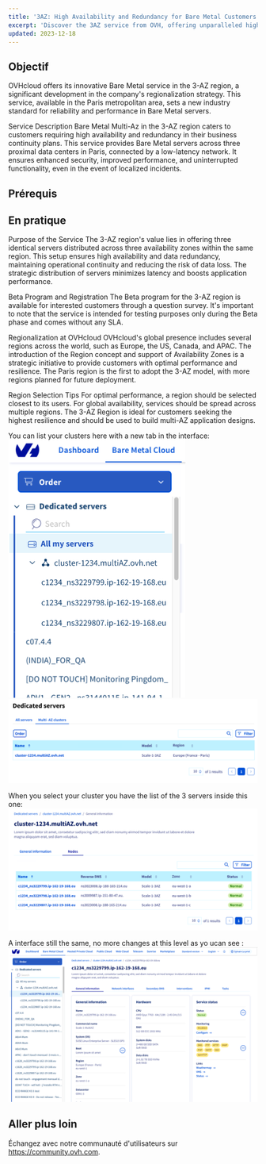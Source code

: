 ```yaml
---
title: '3AZ: High Availability and Redundancy for Bare Metal Customers'
excerpt: 'Discover the 3AZ service from OVH, offering unparalleled high availability and redundancy across three data centers.'
updated: 2023-12-18
---
```


## Objectif

OVHcloud offers its innovative Bare Metal service in the 3-AZ region, a significant development in the company's regionalization strategy. This service, available in the Paris metropolitan area, sets a new industry standard for reliability and performance in Bare Metal servers.

Service Description
Bare Metal Multi-Az in the 3-AZ region caters to customers requiring high availability and redundancy in their business continuity plans. This service provides Bare Metal servers across three proximal data centers in Paris, connected by a low-latency network. It ensures enhanced security, improved performance, and uninterrupted functionality, even in the event of localized incidents.


## Prérequis


## En pratique


Purpose of the Service
The 3-AZ region's value lies in offering three identical servers distributed across three availability zones within the same region. This setup ensures high availability and data redundancy, maintaining operational continuity and reducing the risk of data loss. The strategic distribution of servers minimizes latency and boosts application performance.

Beta Program and Registration
The Beta program for the 3-AZ region is available for interested customers through a question survey. It's important to note that the service is intended for testing purposes only during the Beta phase and comes without any SLA.

Regionalization at OVHcloud
OVHcloud's global presence includes several regions across the world, such as Europe, the US, Canada, and APAC. The introduction of the Region concept and support of Availability Zones is a strategic initiative to provide customers with optimal performance and resilience. The Paris region is the first to adopt the 3-AZ model, with more regions planned for future deployment.

Region Selection Tips
For optimal performance, a region should be selected closest to its users. For global availability, services should be spread across multiple regions. The 3-AZ Region is ideal for customers seeking the highest resilience and should be used to build multi-AZ application designs.

You can list your clusters here with a new tab in the interface:
![left_menu](images/02-without-notes-crop-02.png)
![list_clusters](images/02-without-notes-crop.png)

When you select your cluster you have the list of the 3 servers inside this one:
![list_servers](images/04-crop.png)

A interface still the same, no more changes at this level as yo ucan see :
![detail_server](images/05.png)



## Aller plus loin

Échangez avec notre communauté d'utilisateurs sur <https://community.ovh.com>.
